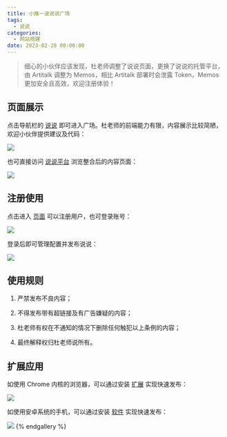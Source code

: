 ```yaml
---
title: 小推一波说说广场
tags:
  - 说说
categories:
  - 网站搭建
date: 2023-02-28 00:00:00
---
```


> 细心的小伙伴应该发现，杜老师调整了说说页面，更换了说说的托管平台，由 Artitalk 调整为 Memos，相比 Artitalk 部署时会泄露 Token，Memos 更加安全且高效，欢迎注册体验！

<!-- more -->

## 页面展示

点击导航栏的 [说说](https://dusays.com/shuoshuo/) 即可进入广场。杜老师的前端能力有限，内容展示比较简陋，欢迎小伙伴提供建议及代码：

![](https://cdn.dusays.com/2023/02/560-1.png)

也可直接访问 [说说平台](https://s.dusays.com/) 浏览整合后的内容页面：

![](https://cdn.dusays.com/2023/02/560-2.png)

## 注册使用

点击进入 [页面](https://s.dusays.com/auth) 可以注册用户，也可登录账号：

![](https://cdn.dusays.com/2023/02/560-3.png)

登录后即可管理配置并发布说说：

![](https://cdn.dusays.com/2023/02/560-4.png)

## 使用规则

1. 严禁发布不良内容；

2. 不得发布带有超链接及有广告嫌疑的内容；

3. 杜老师有权在不通知的情况下删除任何触犯以上条例的内容；

4. 最终解释权归杜老师说所有。

## 扩展应用

如使用 Chrome 内核的浏览器，可以通过安装 [扩展](https://chrome.google.com/webstore/detail/memos-bber/cbhjebjfccgchgbmfbobjmebjjckgofe) 实现快速发布：

![](https://cdn.dusays.com/2023/02/560-5.png)

如使用安卓系统的手机，可以通过安装 [软件](https://flowus.cn/penn/share/e7f80c0f-a32e-474a-aae3-757ce7196ccf) 实现快速发布：

![](https://cdn.dusays.com/2023/02/560-6.jpg)
{% endgallery %}